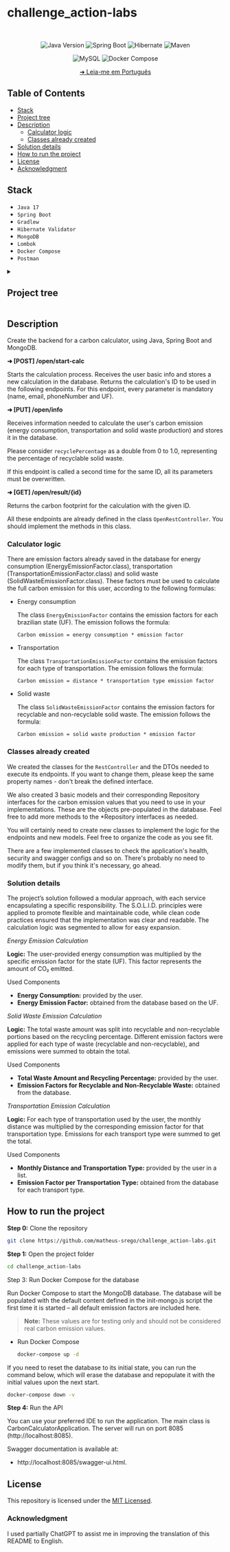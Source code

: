 # challenge_action-labs

</br>

<div align="center">

![Java Version](https://img.shields.io/badge/Java-v17-important)
![Spring Boot](https://img.shields.io/badge/spring_boot-%236DB33F)
![Hibernate](https://img.shields.io/badge/hibernate-%2359666C)
![Maven](https://img.shields.io/badge/gradlew-%2302303A)

</div>

<div align="center">

![MySQL](https://img.shields.io/badge/mongodb-%47A248)
![Docker Compose](https://img.shields.io/badge/docker--compose-%230055A4)

</div>

<div align="center">

[➜ Leia-me em Português](tools/readme/README.pt-BR.md)

</div>


## Table of Contents

 - [Stack](#stack)
 - [Project tree](#project-tree)
 - [Description](#description)
    - [Calculator logic](#lcalculator-logic)
    - [Classes already created](#classess-already-created)
 - [Solution details](#solution-details)
 - [How to run the project](#how-to-run-the-project)
 - [License](#license)
 - [Acknowledgment](#acknowledgment)

## Stack
  - `Java 17`
  - `Spring Boot`
  - `Gradlew`
  - `Hibernate Validator`
  - `MongoDB`
  - `Lombok`
  - `Docker Compose`
  - `Postman`

<details>
    <summary><h2 id="project-tree">Project tree</h2></summary>

```bash
.
├── LICENSE
├── README.md
├── al-carbon-calc-server
│   ├── build
│   │   ├── classes
│   │   │   └── java
│   │   │       ├── main
│   │   │       │   └── br
│   │   │       │       └── com
│   │   │       │           └── actionlabs
│   │   │       │               └── carboncalc
│   │   │       │                   ├── CarbonCalculatorApplication.class
│   │   │       │                   ├── annotation
│   │   │       │                   │   ├── UniqueEmail.class
│   │   │       │                   │   └── UniquePhoneNumber.class
│   │   │       │                   ├── config
│   │   │       │                   │   ├── AppConfig.class
│   │   │       │                   │   └── OpenApiSwaggerConfig.class
│   │   │       │                   ├── dto
│   │   │       │                   │   ├── CarbonCalculationResultDTO.class
│   │   │       │                   │   ├── EnergyDTO.class
│   │   │       │                   │   ├── ServerStatusDTO.class
│   │   │       │                   │   ├── SolidWasteDTO.class
│   │   │       │                   │   ├── StartCalcRequestDTO.class
│   │   │       │                   │   ├── StartCalcResponseDTO.class
│   │   │       │                   │   ├── TransportationDTO.class
│   │   │       │                   │   ├── UpdateCalcInfoRequestDTO.class
│   │   │       │                   │   ├── UpdateCalcInfoResponseDTO.class
│   │   │       │                   │   └── exception
│   │   │       │                   │       ├── ErrorResponseDTO.class
│   │   │       │                   │       ├── FieldErrorsResponseDTO$FieldError.class
│   │   │       │                   │       └── FieldErrorsResponseDTO.class
│   │   │       │                   ├── enums
│   │   │       │                   │   └── TransportationType.class
│   │   │       │                   ├── exception
│   │   │       │                   │   └── GlobalExceptionHandler.class
│   │   │       │                   ├── mapper
│   │   │       │                   │   ├── CarbonCalculationInfoMapper.class
│   │   │       │                   │   ├── CarbonCalculationInfoMapperImpl.class
│   │   │       │                   │   ├── CarbonCalculationResultMapper.class
│   │   │       │                   │   ├── CarbonCalculationResultMapperImpl.class
│   │   │       │                   │   ├── EnergyEmissionFactorMapper.class
│   │   │       │                   │   ├── EnergyEmissionFactorMapperImpl.class
│   │   │       │                   │   ├── SolidWasteEmissionFactorMapper.class
│   │   │       │                   │   ├── SolidWasteEmissionFactorMapperImpl.class
│   │   │       │                   │   ├── TransportationEmissionFactorMapper.class
│   │   │       │                   │   ├── TransportationEmissionFactorMapperImpl.class
│   │   │       │                   │   ├── UserMapper.class
│   │   │       │                   │   └── UserMapperImpl.class
│   │   │       │                   ├── model
│   │   │       │                   │   ├── CarbonCalculationInfo.class
│   │   │       │                   │   ├── EnergyEmissionFactor.class
│   │   │       │                   │   ├── SolidWasteEmissionFactor.class
│   │   │       │                   │   ├── TransportationEmissionFactor.class
│   │   │       │                   │   └── UserEmissionFactor.class
│   │   │       │                   ├── repository
│   │   │       │                   │   ├── CarbonCalculationInfoRepository.class
│   │   │       │                   │   ├── EnergyEmissionFactorRepository.class
│   │   │       │                   │   ├── SolidWasteEmissionFactorRepository.class
│   │   │       │                   │   ├── TransportationEmissionFactorRepository.class
│   │   │       │                   │   └── UserEmissionFactorRepository.class
│   │   │       │                   ├── rest
│   │   │       │                   │   ├── OpenRestController.class
│   │   │       │                   │   └── StatusRestController.class
│   │   │       │                   ├── service
│   │   │       │                   │   ├── CarbonCalculationInfoService.class
│   │   │       │                   │   ├── CarbonCalculationProcessManager.class
│   │   │       │                   │   ├── EnergyEmissionFactorService.class
│   │   │       │                   │   ├── SolidWasteEmissionFactorService.class
│   │   │       │                   │   ├── TransportationEmissionFactorService.class
│   │   │       │                   │   ├── UserEmissionFactorService.class
│   │   │       │                   │   └── impls
│   │   │       │                   │       ├── CarbonCalculationInfoServiceImpl.class
│   │   │       │                   │       ├── CarbonCalculationProcessManagerImpl.class
│   │   │       │                   │       ├── EnergyEmissionFactorServiceImpl.class
│   │   │       │                   │       ├── SolidWasteEmissionFactorServiceImpl.class
│   │   │       │                   │       ├── TransportationEmissionFactorServiceImpl.class
│   │   │       │                   │       └── UserEmissionFactorServiceImpl.class
│   │   │       │                   ├── utils
│   │   │       │                   │   └── CONSTANTS.class
│   │   │       │                   └── validator
│   │   │       │                       ├── UniqueEmailValidator.class
│   │   │       │                       └── UniquePhoneNumberValidator.class
│   │   │       └── test
│   │   │           └── br
│   │   │               └── com
│   │   │                   └── actionlabs
│   │   │                       └── carboncalc
│   │   │                           └── CarbonCalculatorApplicationTests.class
│   │   ├── generated
│   │   │   └── sources
│   │   │       ├── annotationProcessor
│   │   │       │   └── java
│   │   │       │       ├── main
│   │   │       │       │   └── br
│   │   │       │       │       └── com
│   │   │       │       │           └── actionlabs
│   │   │       │       │               └── carboncalc
│   │   │       │       │                   └── mapper
│   │   │       │       │                       ├── CarbonCalculationInfoMapperImpl.java
│   │   │       │       │                       ├── CarbonCalculationResultMapperImpl.java
│   │   │       │       │                       ├── EnergyEmissionFactorMapperImpl.java
│   │   │       │       │                       ├── SolidWasteEmissionFactorMapperImpl.java
│   │   │       │       │                       ├── TransportationEmissionFactorMapperImpl.java
│   │   │       │       │                       └── UserMapperImpl.java
│   │   │       │       └── test
│   │   │       └── headers
│   │   │           └── java
│   │   │               ├── main
│   │   │               └── test
│   │   ├── libs
│   │   │   ├── carboncalc-0.0.1-SNAPSHOT-plain.jar
│   │   │   └── carboncalc-0.0.1-SNAPSHOT.jar
│   │   ├── reports
│   │   │   └── tests
│   │   │       └── test
│   │   │           ├── classes
│   │   │           │   └── br.com.actionlabs.carboncalc.CarbonCalculatorApplicationTests.html
│   │   │           ├── css
│   │   │           │   ├── base-style.css
│   │   │           │   └── style.css
│   │   │           ├── index.html
│   │   │           ├── js
│   │   │           │   └── report.js
│   │   │           └── packages
│   │   │               └── br.com.actionlabs.carboncalc.html
│   │   ├── resolvedMainClassName
│   │   ├── resources
│   │   │   └── main
│   │   │       └── application.yml
│   │   ├── test-results
│   │   │   └── test
│   │   │       ├── TEST-br.com.actionlabs.carboncalc.CarbonCalculatorApplicationTests.xml
│   │   │       └── binary
│   │   │           ├── output.bin
│   │   │           ├── output.bin.idx
│   │   │           └── results.bin
│   │   └── tmp
│   │       ├── assemble
│   │       ├── bootBuildImage
│   │       ├── bootJar
│   │       │   └── MANIFEST.MF
│   │       ├── bootRun
│   │       ├── bootTestRun
│   │       ├── build
│   │       ├── buildDependents
│   │       ├── buildEnvironment
│   │       ├── buildNeeded
│   │       ├── check
│   │       ├── classes
│   │       ├── clean
│   │       ├── compileJava
│   │       │   └── previous-compilation-data.bin
│   │       ├── compileTestJava
│   │       │   └── previous-compilation-data.bin
│   │       ├── components
│   │       ├── dependencies
│   │       ├── dependencyInsight
│   │       ├── dependencyManagement
│   │       ├── dependentComponents
│   │       ├── help
│   │       ├── init
│   │       ├── jar
│   │       │   └── MANIFEST.MF
│   │       ├── javaToolchains
│   │       ├── javadoc
│   │       ├── model
│   │       ├── outgoingVariants
│   │       ├── prepareKotlinBuildScriptModel
│   │       ├── processResources
│   │       ├── processTestResources
│   │       ├── projects
│   │       ├── properties
│   │       ├── resolvableConfigurations
│   │       ├── resolveMainClassName
│   │       ├── resolveTestMainClassName
│   │       ├── runSingle
│   │       ├── tasks
│   │       ├── test
│   │       ├── testClasses
│   │       ├── updateDaemonJvm
│   │       └── wrapper
│   ├── build.gradle
│   ├── gradle
│   │   └── wrapper
│   │       ├── gradle-wrapper.jar
│   │       └── gradle-wrapper.properties
│   ├── gradlew
│   ├── gradlew.bat
│   ├── settings.gradle
│   └── src
│       ├── main
│       │   ├── java
│       │   │   └── br
│       │   │       └── com
│       │   │           └── actionlabs
│       │   │               └── carboncalc
│       │   │                   ├── CarbonCalculatorApplication.java
│       │   │                   ├── annotation
│       │   │                   │   ├── UniqueEmail.java
│       │   │                   │   └── UniquePhoneNumber.java
│       │   │                   ├── config
│       │   │                   │   ├── AppConfig.java
│       │   │                   │   └── OpenApiSwaggerConfig.java
│       │   │                   ├── dto
│       │   │                   │   ├── CarbonCalculationResultDTO.java
│       │   │                   │   ├── EnergyDTO.java
│       │   │                   │   ├── ServerStatusDTO.java
│       │   │                   │   ├── SolidWasteDTO.java
│       │   │                   │   ├── StartCalcRequestDTO.java
│       │   │                   │   ├── StartCalcResponseDTO.java
│       │   │                   │   ├── TransportationDTO.java
│       │   │                   │   ├── UpdateCalcInfoRequestDTO.java
│       │   │                   │   ├── UpdateCalcInfoResponseDTO.java
│       │   │                   │   └── exception
│       │   │                   │       ├── ErrorResponseDTO.java
│       │   │                   │       └── FieldErrorsResponseDTO.java
│       │   │                   ├── enums
│       │   │                   │   └── TransportationType.java
│       │   │                   ├── exception
│       │   │                   │   └── GlobalExceptionHandler.java
│       │   │                   ├── mapper
│       │   │                   │   ├── CarbonCalculationInfoMapper.java
│       │   │                   │   ├── CarbonCalculationResultMapper.java
│       │   │                   │   ├── EnergyEmissionFactorMapper.java
│       │   │                   │   ├── SolidWasteEmissionFactorMapper.java
│       │   │                   │   ├── TransportationEmissionFactorMapper.java
│       │   │                   │   └── UserMapper.java
│       │   │                   ├── model
│       │   │                   │   ├── CarbonCalculationInfo.java
│       │   │                   │   ├── EnergyEmissionFactor.java
│       │   │                   │   ├── SolidWasteEmissionFactor.java
│       │   │                   │   ├── TransportationEmissionFactor.java
│       │   │                   │   └── UserEmissionFactor.java
│       │   │                   ├── repository
│       │   │                   │   ├── CarbonCalculationInfoRepository.java
│       │   │                   │   ├── EnergyEmissionFactorRepository.java
│       │   │                   │   ├── SolidWasteEmissionFactorRepository.java
│       │   │                   │   ├── TransportationEmissionFactorRepository.java
│       │   │                   │   └── UserEmissionFactorRepository.java
│       │   │                   ├── rest
│       │   │                   │   ├── OpenRestController.java
│       │   │                   │   └── StatusRestController.java
│       │   │                   ├── service
│       │   │                   │   ├── CarbonCalculationInfoService.java
│       │   │                   │   ├── CarbonCalculationProcessManager.java
│       │   │                   │   ├── EnergyEmissionFactorService.java
│       │   │                   │   ├── SolidWasteEmissionFactorService.java
│       │   │                   │   ├── TransportationEmissionFactorService.java
│       │   │                   │   ├── UserEmissionFactorService.java
│       │   │                   │   └── impls
│       │   │                   │       ├── CarbonCalculationInfoServiceImpl.java
│       │   │                   │       ├── CarbonCalculationProcessManagerImpl.java
│       │   │                   │       ├── EnergyEmissionFactorServiceImpl.java
│       │   │                   │       ├── SolidWasteEmissionFactorServiceImpl.java
│       │   │                   │       ├── TransportationEmissionFactorServiceImpl.java
│       │   │                   │       └── UserEmissionFactorServiceImpl.java
│       │   │                   ├── utils
│       │   │                   │   └── CONSTANTS.java
│       │   │                   └── validator
│       │   │                       ├── UniqueEmailValidator.java
│       │   │                       └── UniquePhoneNumberValidator.java
│       │   └── resources
│       │       └── application.yml
│       └── test
│           └── java
│               └── br
│                   └── com
│                       └── actionlabs
│                           └── carboncalc
│                               └── CarbonCalculatorApplicationTests.java
├── docker-compose.yml
└── tools
    ├── README.pt-br.md
    └── db
        ├── data
        └── init-mongo.js
```
</details>

## Description

Create the backend for a carbon calculator, using Java, Spring Boot and MongoDB.

**➜ [POST] /open/start-calc**

Starts the calculation process. Receives the user basic info and stores a new calculation in the database. Returns the calculation's ID to be used in the following endpoints. For this endpoint, every parameter is mandatory (name, email, phoneNumber and UF).

**➜ [PUT] /open/info**

Receives information needed to calculate the user's carbon emission (energy consumption, transportation and solid waste production) and stores it in the database.

Please consider `recyclePercentage` as a double from 0 to 1.0, representing the percentage of recyclable solid waste.

If this endpoint is called a second time for the same ID, all its parameters must be overwritten.

**➜ [GET] /open/result/{id}**

Returns the carbon footprint for the calculation with the given ID.

All these endpoints are already defined in the class `OpenRestController`. You should implement the methods in this class.

### Calculator logic

There are emission factors already saved in the database for energy consumption (EnergyEmissionFactor.class), transportation (TransportationEmissionFactor.class) and solid waste (SolidWasteEmissionFactor.class). These factors must be used to calculate the full carbon emission for this user, according to the following formulas:

 - Energy consumption

    The class `EnergyEmissionFactor` contains the emission factors for each brazilian state (UF). The emission follows the formula:

    `Carbon emission = energy consumption * emission factor`

 - Transportation

    The class `TransportationEmissionFactor` contains the emission factors for each type of transportation. The emission follows the formula:

    `Carbon emission = distance * transportation type emission factor`

 - Solid waste

    The class `SolidWasteEmissionFactor` contains the emission factors for recyclable and non-recyclable solid waste. The emission follows the formula:

    `Carbon emission = solid waste production * emission factor`

### Classes already created

We created the classes for the `RestController` and the DTOs needed to execute its endpoints. If you want to change them, please keep the same property names - don't break the defined interface.

We also created 3 basic models and their corresponding Repository interfaces for the carbon emission values that you need to use in your implementations. These are the objects pre-populated in the database. Feel free to add more methods to the *Repository interfaces as needed.

You will certainly need to create new classes to implement the logic for the endpoints and new models. Feel free to organize the code as you see fit.

There are a few implemented classes to check the application's health, security and swagger configs and so on. There's probably no need to modify them, but if you think it's necessary, go ahead.

### Solution details

The project’s solution followed a modular approach, with each service encapsulating a specific responsibility. The S.O.L.I.D. principles were applied to promote flexible and maintainable code, while clean code practices ensured that the implementation was clear and readable. The calculation logic was segmented to allow for easy expansion.

*Energy Emission Calculation*

**Logic:** The user-provided energy consumption was multiplied by the specific emission factor for the state (UF). This factor represents the amount of CO₂ emitted.

Used Components
 - **Energy Consumption:** provided by the user.
 - **Energy Emission Factor:** obtained from the database based on the UF.

*Solid Waste Emission Calculation*

**Logic:** The total waste amount was split into recyclable and non-recyclable portions based on the recycling percentage. Different emission factors were applied for each type of waste (recyclable and non-recyclable), and emissions were summed to obtain the total.

Used Components
 - **Total Waste Amount and Recycling Percentage:** provided by the user.
 - **Emission Factors for Recyclable and Non-Recyclable Waste:** obtained from the database.

*Transportation Emission Calculation*

**Logic:** For each type of transportation used by the user, the monthly distance was multiplied by the corresponding emission factor for that transportation type. Emissions for each transport type were summed to get the total.

Used Components
- **Monthly Distance and Transportation Type:** provided by the user in a list.
- **Emission Factor per Transportation Type:** obtained from the database for each transport type.

## How to run the project

**Step 0:** Clone the repository
```bash
git clone https://github.com/matheus-srego/challenge_action-labs.git
```

**Step 1:** Open the project folder
```bash
cd challenge_action-labs
```

Step 3: Run Docker Compose for the database

Run Docker Compose to start the MongoDB database. The database will be populated with the default content defined in the init-mongo.js script the first time it is started – all default emission factors are included here.

> **Note:** These values are for testing only and should not be considered real carbon emission values.

 - Run Docker Compose
    ```bash
    docker-compose up -d
    ```

If you need to reset the database to its initial state, you can run the command below, which will erase the database and repopulate it with the initial values upon the next start.
```bash
docker-compose down -v
```

**Step 4:** Run the API

You can use your preferred IDE to run the application. The main class is CarbonCalculatorApplication. The server will run on port 8085 (http://localhost:8085).

Swagger documentation is available at:
 - http://localhost:8085/swagger-ui.html.

## License
This repository is licensed under the [MIT Licensed](https://github.com/matheus-srego/challenge_action-labs/blob/main/LICENSE).

### Acknowledgment

I used partially ChatGPT to assist me in improving the translation of this README to English.
